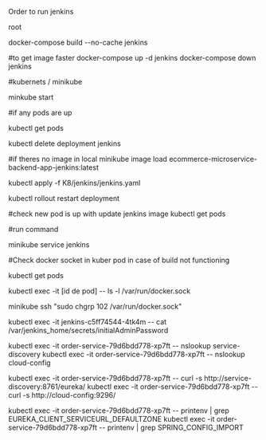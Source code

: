Order to run jenkins

root

docker-compose build --no-cache jenkins

#to get image faster
docker-compose up -d jenkins
docker-compose down jenkins

#kubernets / minikube

minkube start

#if any pods are up

kubectl get pods

kubectl delete deployment jenkins

#if theres no image in local
minikube image load ecommerce-microservice-backend-app-jenkins:latest

kubectl apply -f K8/jenkins/jenkins.yaml

kubectl rollout restart deployment <deployment-name>

#check new pod is up with update jenkins image
kubectl get pods

#run command

minikube service jenkins


#Check docker socket in kuber pod in case of build not functioning

kubectl get pods

kubectl exec -it [id de pod] -- ls -l /var/run/docker.sock

minikube ssh "sudo chgrp 102 /var/run/docker.sock"


kubectl exec -it jenkins-c5ff74544-4tk4m -- cat /var/jenkins_home/secrets/initialAdminPassword

kubectl exec -it order-service-79d6bdd778-xp7ft -- nslookup service-discovery
kubectl exec -it order-service-79d6bdd778-xp7ft -- nslookup cloud-config

kubectl exec -it order-service-79d6bdd778-xp7ft -- curl -s http://service-discovery:8761/eureka/
kubectl exec -it order-service-79d6bdd778-xp7ft -- curl -s http://cloud-config:9296/

kubectl exec -it order-service-79d6bdd778-xp7ft -- printenv | grep EUREKA_CLIENT_SERVICEURL_DEFAULTZONE
kubectl exec -it order-service-79d6bdd778-xp7ft -- printenv | grep SPRING_CONFIG_IMPORT